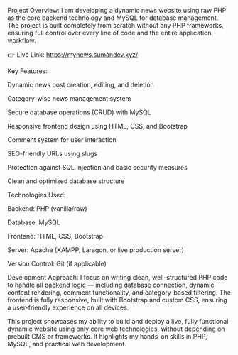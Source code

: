 Project Overview:
I am developing a dynamic news website using raw PHP as the core backend technology and MySQL for database management. The project is built completely from scratch without any PHP frameworks, ensuring full control over every line of code and the entire application workflow.

👉 Live Link: https://mynews.sumandev.xyz/

Key Features:

Dynamic news post creation, editing, and deletion

Category-wise news management system

Secure database operations (CRUD) with MySQL

Responsive frontend design using HTML, CSS, and Bootstrap

Comment system for user interaction

SEO-friendly URLs using slugs

Protection against SQL Injection and basic security measures

Clean and optimized database structure

Technologies Used:

Backend: PHP (vanilla/raw)

Database: MySQL

Frontend: HTML, CSS, Bootstrap

Server: Apache (XAMPP, Laragon, or live production server)

Version Control: Git (if applicable)

Development Approach:
I focus on writing clean, well-structured PHP code to handle all backend logic — including database connection, dynamic content rendering, comment functionality, and category-based filtering. The frontend is fully responsive, built with Bootstrap and custom CSS, ensuring a user-friendly experience on all devices.

This project showcases my ability to build and deploy a live, fully functional dynamic website using only core web technologies, without depending on prebuilt CMS or frameworks. It highlights my hands-on skills in PHP, MySQL, and practical web development.
